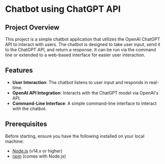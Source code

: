 # Chatbot using ChatGPT API

## Project Overview
This project is a simple chatbot application that utilizes the OpenAI ChatGPT API to interact with users. 
The chatbot is designed to take user input, send it to the ChatGPT API, and return a response. 
It can be run via the command line or extended to a web-based interface for easier user interaction.

## Features
- **User Interaction**: The chatbot listens to user input and responds in real-time.
- **OpenAI API Integration**: Interacts with the ChatGPT model via OpenAI's API.
- **Command-Line Interface**: A simple command-line interface to interact with the chatbot.

## Prerequisites
Before starting, ensure you have the following installed on your local machine:
- [Node.js](https://nodejs.org/) (v14.x or higher)
- [npm](https://www.npmjs.com/) (comes with Node.js)
